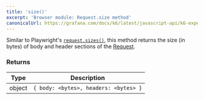 ```yaml
---
title: 'size()'
excerpt: 'Browser module: Request.size method'
canonicalUrl: https://grafana.com/docs/k6/latest/javascript-api/k6-experimental/browser/request/size/
---
```


Similar to Playwright's [`request.sizes()`](https://playwright.dev/docs/api/class-request#request-sizes), this method returns the size (in bytes) of body and header sections of the [Request](/javascript-api/k6-experimental/browser/request).

### Returns

| Type   | Description                           |
|--------|---------------------------------------|
| object | `{ body: <bytes>, headers: <bytes> }` |
